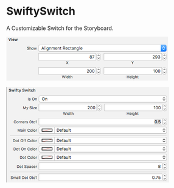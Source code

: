 # SwiftySwitch
A Customizable Switch for the Storyboard.


![Screenshot](https://github.com/Sethmr/SwiftySwitch/blob/master/SwiftySwitch/Frame.png)

![Screenshot](https://github.com/Sethmr/SwiftySwitch/blob/master/SwiftySwitch/SwiftySwitchOptions.png)
